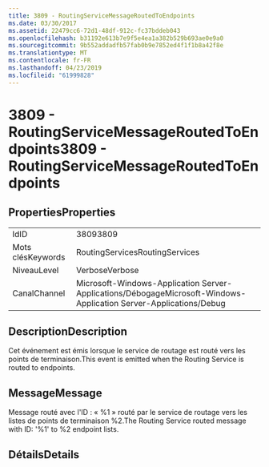 ```yaml
---
title: 3809 - RoutingServiceMessageRoutedToEndpoints
ms.date: 03/30/2017
ms.assetid: 22479cc6-72d1-48df-912c-fc37bddeb043
ms.openlocfilehash: b31192e613b7e9f5e4ea1a382b529b693ae0e9a0
ms.sourcegitcommit: 9b552addadfb57fab0b9e7852ed4f1f1b8a42f8e
ms.translationtype: MT
ms.contentlocale: fr-FR
ms.lasthandoff: 04/23/2019
ms.locfileid: "61999828"
---
```

# <a name="3809---routingservicemessageroutedtoendpoints"></a><span data-ttu-id="62b93-102">3809 - RoutingServiceMessageRoutedToEndpoints</span><span class="sxs-lookup"><span data-stu-id="62b93-102">3809 - RoutingServiceMessageRoutedToEndpoints</span></span>
## <a name="properties"></a><span data-ttu-id="62b93-103">Properties</span><span class="sxs-lookup"><span data-stu-id="62b93-103">Properties</span></span>  
  
|||  
|-|-|  
|<span data-ttu-id="62b93-104">Id</span><span class="sxs-lookup"><span data-stu-id="62b93-104">ID</span></span>|<span data-ttu-id="62b93-105">3809</span><span class="sxs-lookup"><span data-stu-id="62b93-105">3809</span></span>|  
|<span data-ttu-id="62b93-106">Mots clés</span><span class="sxs-lookup"><span data-stu-id="62b93-106">Keywords</span></span>|<span data-ttu-id="62b93-107">RoutingServices</span><span class="sxs-lookup"><span data-stu-id="62b93-107">RoutingServices</span></span>|  
|<span data-ttu-id="62b93-108">Niveau</span><span class="sxs-lookup"><span data-stu-id="62b93-108">Level</span></span>|<span data-ttu-id="62b93-109">Verbose</span><span class="sxs-lookup"><span data-stu-id="62b93-109">Verbose</span></span>|  
|<span data-ttu-id="62b93-110">Canal</span><span class="sxs-lookup"><span data-stu-id="62b93-110">Channel</span></span>|<span data-ttu-id="62b93-111">Microsoft-Windows-Application Server-Applications/Débogage</span><span class="sxs-lookup"><span data-stu-id="62b93-111">Microsoft-Windows-Application Server-Applications/Debug</span></span>|  
  
## <a name="description"></a><span data-ttu-id="62b93-112">Description</span><span class="sxs-lookup"><span data-stu-id="62b93-112">Description</span></span>  
 <span data-ttu-id="62b93-113">Cet événement est émis lorsque le service de routage est routé vers les points de terminaison.</span><span class="sxs-lookup"><span data-stu-id="62b93-113">This event is emitted when the Routing Service is routed to endpoints.</span></span>  
  
## <a name="message"></a><span data-ttu-id="62b93-114">Message</span><span class="sxs-lookup"><span data-stu-id="62b93-114">Message</span></span>  
 <span data-ttu-id="62b93-115">Message routé avec l'ID : « %1 » routé par le service de routage vers les listes de points de terminaison %2.</span><span class="sxs-lookup"><span data-stu-id="62b93-115">The Routing Service routed message with ID: '%1' to %2 endpoint lists.</span></span>  
  
## <a name="details"></a><span data-ttu-id="62b93-116">Détails</span><span class="sxs-lookup"><span data-stu-id="62b93-116">Details</span></span>
